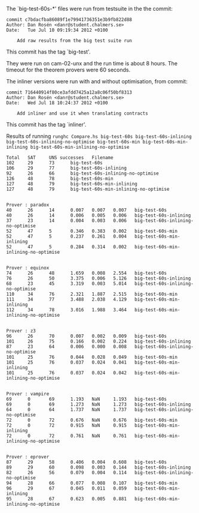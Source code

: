 The `big-test-60s-*' files were run from testsuite in the the commit:

    commit c7bdacfba86089f1e79941736351e3b9fb822d88
    Author: Dan Rosén <danr@student.chalmers.se>
    Date:   Tue Jul 10 09:19:34 2012 +0100

        Add raw results from the big test suite run

This commit has the tag `big-test'.

They were run on cam-02-unx and the run time is about 8 hours. The
timeout for the theorem provers were 60 seconds.

The inliner versions were run with and without optimisation, from commit:

    commit 716440914f80ce3afdd7425a12a8c06f50bf8313
    Author: Dan Rosén <danr@student.chalmers.se>
    Date:   Wed Jul 18 10:24:37 2012 +0100

        Add inliner and use it when translating contracts

This commit has the tag `inliner'.

Results of running `runghc Compare.hs big-test-60s big-test-60s-inlining big-test-60s-inlining-no-optimise big-test-60s-min big-test-60s-min-inlining big-test-60s-min-inlining-no-optimise`

    Total   SAT     UNS successes   Filename
    102     29      73      big-test-60s
    106     29      77      big-test-60s-inlining
    92      26      66      big-test-60s-inlining-no-optimise
    126     48      78      big-test-60s-min
    127     48      79      big-test-60s-min-inlining
    127     48      79      big-test-60s-min-inlining-no-optimise


    Prover : paradox
    40      26      14      0.007   0.007   0.007   big-test-60s
    40      26      14      0.006   0.005   0.006   big-test-60s-inlining
    37      23      14      0.004   0.003   0.006   big-test-60s-inlining-no-optimise
    52      47      5       0.346   0.383   0.002   big-test-60s-min
    52      47      5       0.237   0.261   0.004   big-test-60s-min-inlining
    52      47      5       0.284   0.314   0.002   big-test-60s-min-inlining-no-optimise


    Prover : equinox
    74      26      48      1.659   0.008   2.554   big-test-60s
    76      26      50      3.375   0.006   5.126   big-test-60s-inlining
    68      23      45      3.319   0.003   5.014   big-test-60s-inlining-no-optimise
    110     34      76      2.321   1.887   2.515   big-test-60s-min
    111     34      77      3.488   2.038   4.129   big-test-60s-min-inlining
    112     34      78      3.016   1.988   3.464   big-test-60s-min-inlining-no-optimise


    Prover : z3
    96      26      70      0.007   0.002   0.009   big-test-60s
    101     26      75      0.166   0.002   0.224   big-test-60s-inlining
    87      23      64      0.006   0.000   0.008   big-test-60s-inlining-no-optimise
    101     25      76      0.044   0.028   0.049   big-test-60s-min
    101     25      76      0.037   0.024   0.041   big-test-60s-min-inlining
    101     25      76      0.037   0.024   0.042   big-test-60s-min-inlining-no-optimise


    Prover : vampire
    69      0       69      1.193   NaN     1.193   big-test-60s
    69      0       69      1.273   NaN     1.273   big-test-60s-inlining
    64      0       64      1.737   NaN     1.737   big-test-60s-inlining-no-optimise
    72      0       72      0.676   NaN     0.676   big-test-60s-min
    72      0       72      0.915   NaN     0.915   big-test-60s-min-inlining
    72      0       72      0.761   NaN     0.761   big-test-60s-min-inlining-no-optimise


    Prover : eprover
    87      29      58      0.406   0.004   0.608   big-test-60s
    89      29      60      0.098   0.003   0.144   big-test-60s-inlining
    82      26      56      0.079   0.004   0.114   big-test-60s-inlining-no-optimise
    94      28      66      0.077   0.008   0.107   big-test-60s-min
    96      29      67      0.045   0.011   0.059   big-test-60s-min-inlining
    95      28      67      0.623   0.005   0.881   big-test-60s-min-inlining-no-optimise
